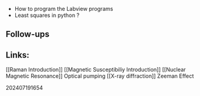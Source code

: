 - How to program the Labview programs
- Least squares in python ?





## Follow-ups


## Links: 
[[Raman Introduction]]
[[Magnetic Susceptibiliy Introduction]]
[[Nuclear Magnetic Resonance]]
Optical pumping
[[X-ray diffraction]]
Zeeman Effect



202407191654
